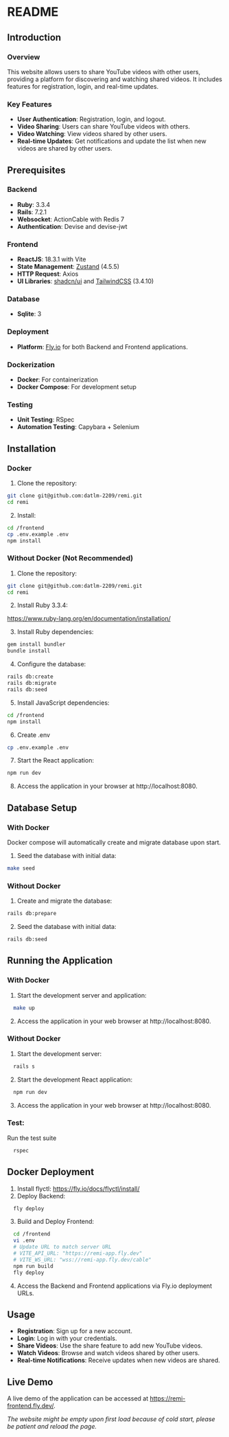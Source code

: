 # README

## Introduction

### Overview
This website allows users to share YouTube videos with other users, providing a platform for discovering and watching shared videos. It includes features for registration, login, and real-time updates.

### Key Features
- **User Authentication**: Registration, login, and logout.
- **Video Sharing**: Users can share YouTube videos with others.
- **Video Watching**: View videos shared by other users.
- **Real-time Updates**: Get notifications and update the list when new videos are shared by other users.

## Prerequisites

### Backend
- **Ruby**: 3.3.4
- **Rails**: 7.2.1
- **Websocket**: ActionCable with Redis 7
- **Authentication**: Devise and devise-jwt

### Frontend
- **ReactJS**: 18.3.1 with Vite
- **State Management**: [Zustand](https://github.com/pmndrs/zustand) (4.5.5)
- **HTTP Request**: Axios
- **UI Libraries**: [shadcn/ui](https://ui.shadcn.com/) and [TailwindCSS](https://tailwindcss.com/) (3.4.10)

### Database
- **Sqlite**: 3

### Deployment
- **Platform**: [Fly.io](https://fly.io/) for both Backend and Frontend applications.

### Dockerization
- **Docker**: For containerization
- **Docker Compose**: For development setup

### Testing
- **Unit Testing**: RSpec
- **Automation Testing**: Capybara + Selenium

## Installation

### Docker
1. Clone the repository:
  ```bash
  git clone git@github.com:datlm-2209/remi.git
  cd remi
  ```

2. Install:
  ```bash
  cd /frontend
  cp .env.example .env
  npm install
  ```

### Without Docker (Not Recommended)
1. Clone the repository:
  ```bash
  git clone git@github.com:datlm-2209/remi.git
  cd remi
  ```
2. Install Ruby 3.3.4:

  https://www.ruby-lang.org/en/documentation/installation/

3. Install Ruby dependencies:
  ```bash
  gem install bundler
  bundle install
  ```
4. Configure the database:
  ```bash
  rails db:create
  rails db:migrate
  rails db:seed
  ```
5. Install JavaScript dependencies:
  ```bash
  cd /frontend
  npm install
  ```
6.  Create .env
  ```bash
  cp .env.example .env
  ```
7.  Start the React application:
  ```bash
  npm run dev
  ```
8.  Access the application in your browser at http://localhost:8080.

## Database Setup
### With Docker
Docker compose will automatically create and migrate database upon start.
1. Seed the database with initial data:
  ```bash
  make seed
  ```

### Without Docker
1. Create and migrate the database:
  ```bash
  rails db:prepare
  ```
2. Seed the database with initial data:
  ```bash
  rails db:seed
  ```

## Running the Application
### With Docker
1. Start the development server and application:
  ```bash
    make up
  ```
2. Access the application in your web browser at http://localhost:8080.
### Without Docker
1. Start the development server:
  ```bash
    rails s
  ```
2. Start the development React application:
  ```bash
    npm run dev
  ```
3. Access the application in your web browser at http://localhost:8080.
### Test:
  Run the test suite

  ```bash
    rspec
  ```

## Docker Deployment
1. Install flyctl:
   https://fly.io/docs/flyctl/install/
2. Deploy Backend:
  ```bash
    fly deploy
  ```
3. Build and Deploy Frontend:
  ```bash
    cd /frontend
    vi .env
    # Update URL to match server URL
    # VITE_API_URL: "https://remi-app.fly.dev"
    # VITE_WS_URL: "wss://remi-app.fly.dev/cable"
    npm run build
    fly deploy
  ```
4. Access the Backend and Frontend applications via Fly.io deployment URLs.

## Usage
- **Registration**: Sign up for a new account.
- **Login**: Log in with your credentials.
- **Share Videos**: Use the share feature to add new YouTube videos.
- **Watch Videos**: Browse and watch videos shared by other users.
- **Real-time Notifications**: Receive updates when new videos are shared.

## Live Demo
A live demo of the application can be accessed at https://remi-frontend.fly.dev/.

*The website might be empty upon first load because of cold start, please be patient and reload the page.*
